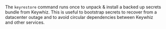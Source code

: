 The `keyrestore` command runs once to unpack & install a backed up secrets
bundle from Keywhiz. This is useful to bootstrap secrets to recover from a
datacenter outage and to avoid circular dependencies between Keywhiz and other
services.
